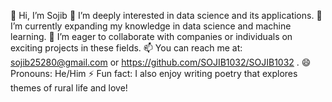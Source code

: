 👋 Hi, I’m Sojib
👀 I’m deeply interested in data science and its applications.
🌱 I’m currently expanding my knowledge in data science and machine learning.
💞️ I’m eager to collaborate with companies or individuals on exciting projects in these fields.
📫 You can reach me at: sojib25280@gmail.com or https://github.com/SOJIB1032/SOJIB1032 .
😄 Pronouns: He/Him
⚡ Fun fact: I also enjoy writing poetry that explores themes of rural life and love!

